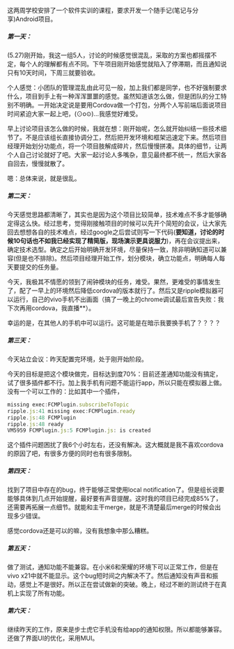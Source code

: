这两周学校安排了一个软件实训的课程，要求开发一个随手记(笔记与分享)Android项目。

##### 第一天：

(5.27)刚开始，我这一组5人，讨论的时候感觉很混乱，采取的方案也都摇摆不定，每个人的理解都有点不同。下午项目刚开始感觉就陷入了停滞期，而且通知说只有10天时间，下周三就要验收。

个人感觉：小团队的管理混乱由此可见一般，加上我们都是同学，也不好强制要求什么，项目到手上有一种浑浑噩噩的感觉。虽然知道该怎么做，但是团队的分工特别不明确。一开始决定说是要用Cordova做一个打包，分两个人写前端后面说项目时间紧迫大家一起上吧，(⊙o⊙)…我感觉好难受。

早上讨论项目该怎么做的时候，我就在想：刚开始呢，怎么就开始纠结一些技术细节了。不是应该组长直接协调分工，然后把开发环境和框架迅速定下来。然后项目经理开始划分功能点，将一个项目肢解成碎片，然后慢慢拼凑。具体的细节，让两个人自己讨论就好了吧。大家一起讨论人多嘴杂，意见最终都不统一，然后大家各自回去，慢慢就散了。

嗯：总体来说，就是很乱。

##### 第二天：

今天感觉思路都清晰了，其实也是因为这个项目比较简单，技术难点不多才能够确定得这么快。经过思考，觉得刚接触项目的时候可以先开个简短的会议，让大家先回去想想各自的技术难点，经过google之后尝试则写一下代码(**要知道，讨论的时候10句话也不如我已经实现了精简版，现场演示更具说服力**)，再在会议提出来，确定技术选型。确定之后开始明确开发环境，尽量保持一致，除非明确知道可以兼容(但是也不排除)。然后项目经理开始工作，划分模块，确立功能点，明确每人每天要提交的任务量。 

今天，我极其不情愿的领到了闹钟模块的任务，难受。果然，更难受的事情发生了，配了一早上的环境然后降低cordova的版本就行了。然后又是ripple模拟器可以运行，自己的vivo手机不出画面（搞了一晚上的chrome调试最后宣告失败：我下次再用cordova，我直播**）。

幸运的是，在其他人的手机中可以运行。这可能是在暗示我要换手机了？？？？



##### 第三天：

今天站立会议：昨天配置完环境，处于刚开始阶段。

今天的目标是把这个模块做完，目标达到度70%：目前还差通知功能没有搞定，试了很多插件都不行。加上我手机有问题不能运行app，所以只能在模拟器上做。没有一个可以工作的：比如其中一个插件，

```js
missing exec:FCMPlugin.subscribeToTopic
ripple.js:41 missing exec:FCMPlugin.ready
ripple.js:48 FCMPlugin
ripple.js:48 ready
VM5959 FCMPlugin.js:5 FCMPlugin.js: is created
```

这个插件问题困扰了我6个小时左右，还没有解决。这大概就是我不喜欢cordova的原因了吧，有很多方便的同时也有很多限制。



##### 第四天：

找到了项目中存在的bug，终于能够正常使用local notification了。但是组长说要能够具体到几点开始提醒，最好要有声音提醒。这时我的项目已经完成85%了，还需要再拓展一点细节。就能和主干merge，就是不清楚最后merge的时候会出现多少错误。

感觉cordova还是可以的嘛，没有我想象中那么糟糕。



##### 第五天：

做了测试，通知功能不能兼容。在小米6和荣耀的环境下可以正常工作，但是在vivo x21中就不能显示。这个bug短时间之内解决不了。然后通知没有声音和振动，感觉上不是很好。所以正在尝试做新的突破。晚上，经过不断的测试终于在真机上实现了所有功能。



##### 第六天：

继续昨天的工作，原来是步士虎它手机没有给app的通知权限。所以都能够兼容。还做了界面UI的优化，采用MUI。













